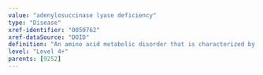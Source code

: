 ```yaml
---
value: "adenylosuccinase lyase deficiency"
type: "Disease"
xref-identifier: "0050762"
xref-dataSource: "DOID"
definition: "An amino acid metabolic disorder that is characterized by microcephaly, aggressive behavior, cerebellar hypoplasia and seizures, has_material_basis_in autosomal recessive inheritance of mutation in the ADSL gene resulting in adenylosuccinate lyase deficiency."
level: "Level 4+"
parents: [9252]
---
```

